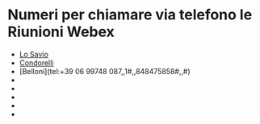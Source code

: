 # Numeri per chiamare via telefono le Riunioni Webex

- [Lo Savio]()
- [Condorelli]()
- [Belloni](tel:+39 06 99748 087,,1#,,848475858#,,#)
- []()
- []()
- []()
- []()
- []()
